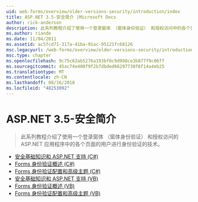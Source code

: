 ```yaml
---
uid: web-forms/overview/older-versions-security/introduction/index
title: ASP.NET 3.5-安全简介 |Microsoft Docs
author: rick-anderson
description: 此系列教程介绍了使用一个登录窗体 （窗体身份验证） 和授权访问中的各个页面的用户进行身份验证技术...
ms.author: riande
ms.date: 11/04/2011
ms.assetid: ac5fcd71-317a-41ba-91ac-95121fc68126
msc.legacyurl: /web-forms/overview/older-versions-security/introduction
msc.type: chapter
ms.openlocfilehash: 9c75c62ab5276a193bf0c9d998ce3b877f9c06ff
ms.sourcegitcommit: 45ac74e400f9f2b7dbded66297730f6f14a4eb25
ms.translationtype: MT
ms.contentlocale: zh-CN
ms.lasthandoff: 08/16/2018
ms.locfileid: "48253092"
---
```

<a name="aspnet-35---introduction-to-security"></a>ASP.NET 3.5-安全简介
====================
> 此系列教程介绍了使用一个登录窗体 （窗体身份验证） 和授权访问的 ASP.NET 应用程序中的各个页面的用户进行身份验证的技术。


- [安全基础知识和 ASP.NET 支持 (C#)](security-basics-and-asp-net-support-cs.md)
- [Forms 身份验证概述 (C#)](an-overview-of-forms-authentication-cs.md)
- [Forms 身份验证配置和高级主题 (C#)](forms-authentication-configuration-and-advanced-topics-cs.md)
- [安全基础知识和 ASP.NET 支持 (VB)](security-basics-and-asp-net-support-vb.md)
- [Forms 身份验证概述 (VB)](an-overview-of-forms-authentication-vb.md)
- [Forms 身份验证配置和高级主题 (VB)](forms-authentication-configuration-and-advanced-topics-vb.md)
